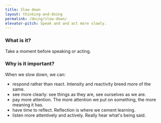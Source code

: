 ```yaml
---
title: Slow down
layout: thinking-and-doing
permalink: /doing/slow-down/
elevator-pitch: Speak and and act more slowly.
---
```


### What is it?

Take a moment before speaking or acting.

### Why is it important?

When we slow down, we can:

- respond rather than react. Intensity and reactivity breed more of the same.
- see more clearly: see things as they are, see ourselves as we are.
- pay more attention. The more attention we put on something, the more meaning it has.
- have time to reflect. Reflection is where we cement learning.
- listen more attentively and actively. Really hear what's being said.